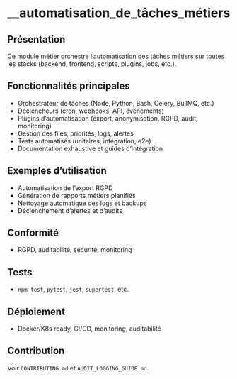 # __automatisation_de_tâches_métiers

## Présentation
Ce module métier orchestre l’automatisation des tâches métiers sur toutes les stacks (backend, frontend, scripts, plugins, jobs, etc.).

## Fonctionnalités principales
- Orchestrateur de tâches (Node, Python, Bash, Celery, BullMQ, etc.)
- Déclencheurs (cron, webhooks, API, événements)
- Plugins d’automatisation (export, anonymisation, RGPD, audit, monitoring)
- Gestion des files, priorités, logs, alertes
- Tests automatisés (unitaires, intégration, e2e)
- Documentation exhaustive et guides d’intégration

## Exemples d’utilisation
- Automatisation de l’export RGPD
- Génération de rapports métiers planifiés
- Nettoyage automatique des logs et backups
- Déclenchement d’alertes et d’audits

## Conformité
- RGPD, auditabilité, sécurité, monitoring

## Tests
- `npm test`, `pytest`, `jest`, `supertest`, etc.

## Déploiement
- Docker/K8s ready, CI/CD, monitoring, auditabilité

## Contribution
Voir `CONTRIBUTING.md` et `AUDIT_LOGGING_GUIDE.md`.
